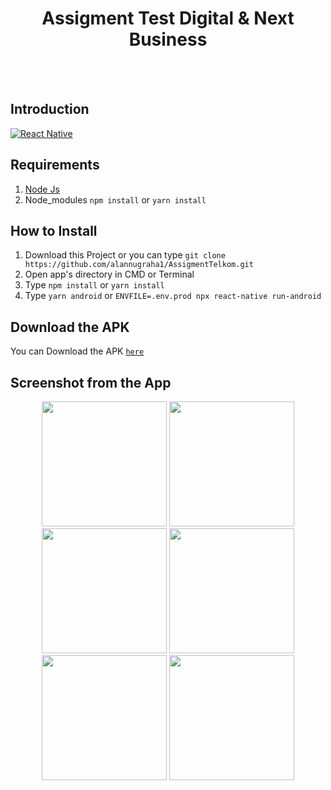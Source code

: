 <h1 align='center'>Assigment Test Digital & Next Business</h1>

<br>
<br>

## Introduction

[![React Native](https://img.shields.io/badge/React%20Native-0.64.2-black.svg?style=rounded-square)](https://facebook.github.io/react-native/)

## Requirements

1. <a href="https://nodejs.org/en/download/">Node Js</a>
2. Node_modules `npm install` or `yarn install`

## How to Install

1. Download this Project or you can type `git clone https://github.com/alannugraha1/AssigmentTelkom.git`
2. Open app's directory in CMD or Terminal
3. Type `npm install` or `yarn install`
4. Type `yarn android` or `ENVFILE=.env.prod npx react-native run-android`

## Download the APK

You can Download the APK [`here`](https://drive.google.com/file/d/1o8jMUMU6MvtfFVlRqu5nnIi3K7uTx9G0/view?usp=sharing)

## Screenshot from the App

<p align='center'>
  <span>
      <image width="200" src="https://user-images.githubusercontent.com/55216349/123765981-73b62680-d8f0-11eb-8dc2-45cef1270932.png" />
      <image width="200" src="https://user-images.githubusercontent.com/55216349/123766159-a2340180-d8f0-11eb-98df-4f6cc53d4985.png" />
      <image width="200" src="https://user-images.githubusercontent.com/55216349/123766255-b8da5880-d8f0-11eb-991c-23283c9b2742.png" />
      <image width="200" src="https://user-images.githubusercontent.com/55216349/123766358-d5769080-d8f0-11eb-9c86-ec01aff716df.png" />
      <image width="200" src="https://user-images.githubusercontent.com/55216349/123766456-e9ba8d80-d8f0-11eb-8ce4-8a68ef42767d.png" />
      <image width="200" src="https://user-images.githubusercontent.com/55216349/123766551-fd65f400-d8f0-11eb-95de-38b06fa7853f.png" />
  </span>
</p>
